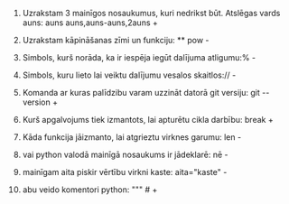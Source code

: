 1. Uzrakstam 3 mainīgos nosaukumus, kuri nedrikst būt. Atslēgas vards auns:
auns auns,auns-auns,2auns      +
2. Uzrakstam kāpināšanas zīmi un funkciju:
** pow              -
3. Simbols, kurš norāda, ka ir iespēja iegūt dalījuma atligumu:%   -

4. Simbols, kuru lieto lai veiktu dalījumu vesalos skaitlos://    -

5. Komanda ar kuras palīdzibu varam uzzināt datorā git versiju:
git --version    +
6. Kurš apgalvojums tiek izmantots, lai apturētu cikla darbību:
break      +
7. Kāda funkcija jāizmanto, lai atgrieztu virknes garumu:
len        -
8. vai python valodā mainīgā nosaukums ir jādeklarē:
nē           -
9. mainīgam aita piskir vērtību virkni kaste:
aita="kaste"           -
10. abu veido komentori python:
""" #             +